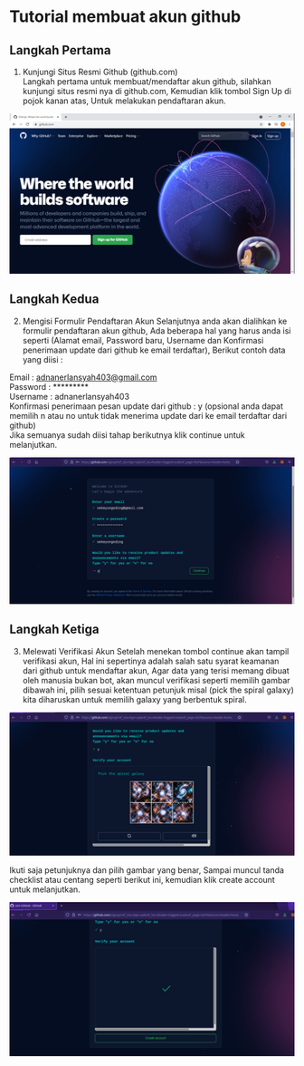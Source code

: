 # Tutorial membuat akun github

## Langkah Pertama
1. Kunjungi Situs Resmi Github (github.com) <br>
Langkah pertama untuk membuat/mendaftar akun github, silahkan kunjungi situs resmi nya di github.com, Kemudian klik tombol Sign Up di pojok kanan atas, Untuk melakukan pendaftaran akun.

![Gambar 1](../img/websitegithub.png)

### <h2> Langkah Kedua
2. Mengisi Formulir Pendaftaran Akun
Selanjutnya anda akan dialihkan ke formulir pendaftaran akun github, Ada beberapa hal yang harus anda isi seperti (Alamat email, Password baru, Username dan Konfirmasi penerimaan update dari github ke email terdaftar), Berikut contoh data yang diisi :

Email : adnanerlansyah403@gmail.com <br>
Password : *********    <br>
Username : adnanerlansyah403 <br>
Konfirmasi penerimaan pesan update dari github : y (opsional anda dapat memilih n atau no untuk tidak menerima update dari ke email terdaftar dari github) <br>
Jika semuanya sudah diisi tahap berikutnya klik continue untuk melanjutkan. <br>

![Gambar 2](../img/menuregistrasi.png) <br>

#### <h2> Langkah Ketiga
3. Melewati Verifikasi Akun
Setelah menekan tombol continue akan tampil verifikasi akun, Hal ini sepertinya adalah salah satu syarat keamanan dari github untuk mendaftar akun, Agar data yang terisi memang dibuat oleh manusia bukan bot, akan muncul verifikasi seperti memilih gambar dibawah ini, pilih sesuai ketentuan petunjuk misal (pick the spiral galaxy) kita diharuskan untuk memilih galaxy yang berbentuk spiral. <br>

![Gambar 3](../img/verifikasiakun.png) <br>

Ikuti saja petunjuknya dan pilih gambar yang benar, Sampai muncul tanda checklist atau centang seperti berikut ini, kemudian klik create account untuk melanjutkan. <br>

![Gambar 4](../img/verifikasiakun2.png) <br>

